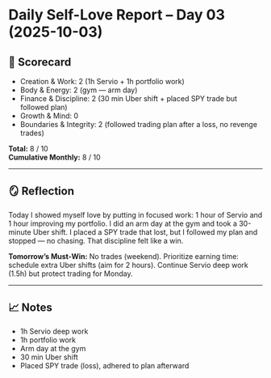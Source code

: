 # Daily Self-Love Report – Day 03 (2025-10-03)

## 🎯 Scorecard
- Creation & Work: 2 (1h Servio + 1h portfolio work)
- Body & Energy: 2 (gym — arm day)
- Finance & Discipline: 2 (30 min Uber shift + placed SPY trade but followed plan)
- Growth & Mind: 0
- Boundaries & Integrity: 2 (followed trading plan after a loss, no revenge trades)

**Total:** 8 / 10  
**Cumulative Monthly:** 8 / 10

---

## 🪞 Reflection
Today I showed myself love by putting in focused work: 1 hour of Servio and 1 hour improving my portfolio. I did an arm day at the gym and took a 30-minute Uber shift. I placed a SPY trade that lost, but I followed my plan and stopped — no chasing. That discipline felt like a win.

**Tomorrow’s Must-Win:**
No trades (weekend). Prioritize earning time: schedule extra Uber shifts (aim for 2 hours). Continue Servio deep work (1.5h) but protect trading for Monday.

---

## 📈 Notes
- 1h Servio deep work
- 1h portfolio work
- Arm day at the gym
- 30 min Uber shift
- Placed SPY trade (loss), adhered to plan afterward

